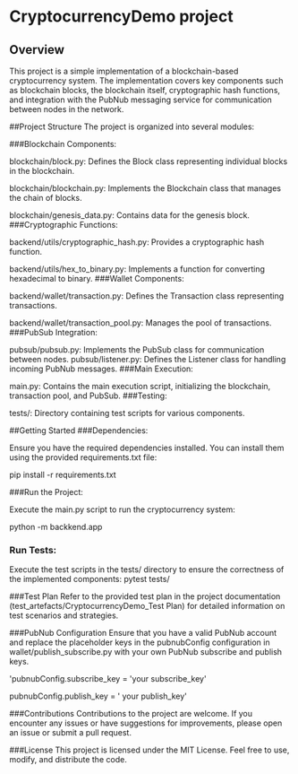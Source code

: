 # CryptocurrencyDemo project

## Overview
This project is a simple implementation of a blockchain-based cryptocurrency system. The implementation covers key components such as blockchain blocks, the blockchain itself, cryptographic hash functions, and integration with the PubNub messaging service for communication between nodes in the network.

##Project Structure
The project is organized into several modules:

###Blockchain Components:

blockchain/block.py: Defines the Block class representing individual blocks in the blockchain.

blockchain/blockchain.py: Implements the Blockchain class that manages the chain of blocks.

blockchain/genesis_data.py: Contains data for the genesis block.
###Cryptographic Functions:

backend/utils/cryptographic_hash.py: Provides a cryptographic hash function.

backend/utils/hex_to_binary.py: Implements a function for converting hexadecimal to binary.
###Wallet Components:

backend/wallet/transaction.py: Defines the Transaction class representing transactions.

backend/wallet/transaction_pool.py: Manages the pool of transactions.
###PubSub Integration:

pubsub/pubsub.py: Implements the PubSub class for communication between nodes.
pubsub/listener.py: Defines the Listener class for handling incoming PubNub messages.
###Main Execution:

main.py: Contains the main execution script, initializing the blockchain, transaction pool, and PubSub.
###Testing:

tests/: Directory containing test scripts for various components.


##Getting Started
###Dependencies:

Ensure you have the required dependencies installed. You can install them using the provided requirements.txt file:

pip install -r requirements.txt


###Run the Project:

Execute the main.py script to run the cryptocurrency system:

python -m backkend.app

### Run Tests:

Execute the test scripts in the tests/ directory to ensure the correctness of the implemented components:
pytest tests/


###Test Plan
Refer to the provided test plan in the project documentation (test_artefacts/CryptocurrencyDemo_Test Plan) 
for detailed information on test scenarios and strategies.


###PubNub Configuration
Ensure that you have a valid PubNub account and replace the placeholder keys in the pubnubConfig configuration in 
wallet/publish_subscribe.py with your own PubNub subscribe and publish keys.

'pubnubConfig.subscribe_key = 'your subscribe_key'

pubnubConfig.publish_key = ' your publish_key'


###Contributions
Contributions to the project are welcome. If you encounter any issues or have suggestions for improvements, 
please open an issue or submit a pull request.

###License
This project is licensed under the MIT License. Feel free to use, modify, and distribute the code.